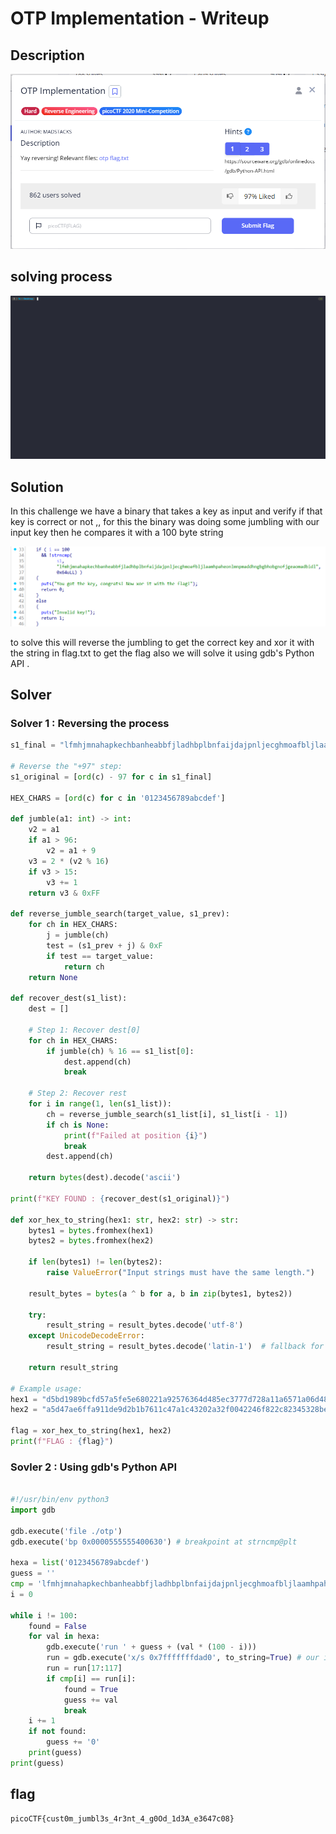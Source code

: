 # OTP Implementation - Writeup

## Description

![Alt text](img/1.png)

## solving process

![Alt text](gif/OTPImplementation.gif)

## Solution

In this challenge we have a binary that takes a key as input and verify if that key is correct or not ,, for this the binary was doing some jumbling with our input key then he compares it with a 100 byte string

![Alt text](img/2.png)

to solve this will reverse the jumbling to get the correct key and xor it with the string in flag.txt to get the flag
also we will solve it using gdb's Python API .

## Solver

### Solver 1 : Reversing the process

```python
s1_final = "lfmhjmnahapkechbanheabbfjladhbplbnfaijdajpnljecghmoafbljlaamhpaheonlmnpmaddhngbgbhobgnofjgeaomadbidl"

# Reverse the "+97" step:
s1_original = [ord(c) - 97 for c in s1_final]

HEX_CHARS = [ord(c) for c in '0123456789abcdef']

def jumble(a1: int) -> int:
    v2 = a1
    if a1 > 96:
        v2 = a1 + 9
    v3 = 2 * (v2 % 16)
    if v3 > 15:
        v3 += 1
    return v3 & 0xFF

def reverse_jumble_search(target_value, s1_prev):
    for ch in HEX_CHARS:
        j = jumble(ch)
        test = (s1_prev + j) & 0xF
        if test == target_value:
            return ch
    return None

def recover_dest(s1_list):
    dest = []

    # Step 1: Recover dest[0]
    for ch in HEX_CHARS:
        if jumble(ch) % 16 == s1_list[0]:
            dest.append(ch)
            break

    # Step 2: Recover rest
    for i in range(1, len(s1_list)):
        ch = reverse_jumble_search(s1_list[i], s1_list[i - 1])
        if ch is None:
            print(f"Failed at position {i}")
            break
        dest.append(ch)

    return bytes(dest).decode('ascii')

print(f"KEY FOUND : {recover_dest(s1_original)}")

def xor_hex_to_string(hex1: str, hex2: str) -> str:
    bytes1 = bytes.fromhex(hex1)
    bytes2 = bytes.fromhex(hex2)

    if len(bytes1) != len(bytes2):
        raise ValueError("Input strings must have the same length.")

    result_bytes = bytes(a ^ b for a, b in zip(bytes1, bytes2))

    try:
        result_string = result_bytes.decode('utf-8')
    except UnicodeDecodeError:
        result_string = result_bytes.decode('latin-1')  # fallback for non-UTF-8 printable data

    return result_string

# Example usage:
hex1 = "d5bd1989bcfd57a5fe5e680221a92576364d485ec3777d728a11a6571a06d48be5f7881e29023cdad3b9ab8b2e7677297bd4"
hex2 = "a5d47ae6ffa911de9d2b1b7611c47a1c43202a32f0042246f822c82345328becd5b8ec4118660f9b8cdc98bd1a41141943a9"

flag = xor_hex_to_string(hex1, hex2)
print(f"FLAG : {flag}")
```

### Sovler 2 : Using gdb's Python API

```python

#!/usr/bin/env python3
import gdb

gdb.execute('file ./otp')
gdb.execute('bp 0x0000555555400630') # breakpoint at strncmp@plt

hexa = list('0123456789abcdef')
guess = ''
cmp = 'lfmhjmnahapkechbanheabbfjladhbplbnfaijdajpnljecghmoafbljlaamhpaheonlmnpmaddhngbgbhobgnofjgeaomadbidl'
i = 0

while i != 100:
    found = False
    for val in hexa:
        gdb.execute('run ' + guess + (val * (100 - i)))
        run = gdb.execute('x/s 0x7fffffffdad0', to_string=True) # our input
        run = run[17:117]
        if cmp[i] == run[i]:
            found = True
            guess += val
            break
    i += 1
    if not found:
        guess += '0'
    print(guess)
print(guess)

```

## flag

```
picoCTF{cust0m_jumbl3s_4r3nt_4_g0Od_1d3A_e3647c08}
```
